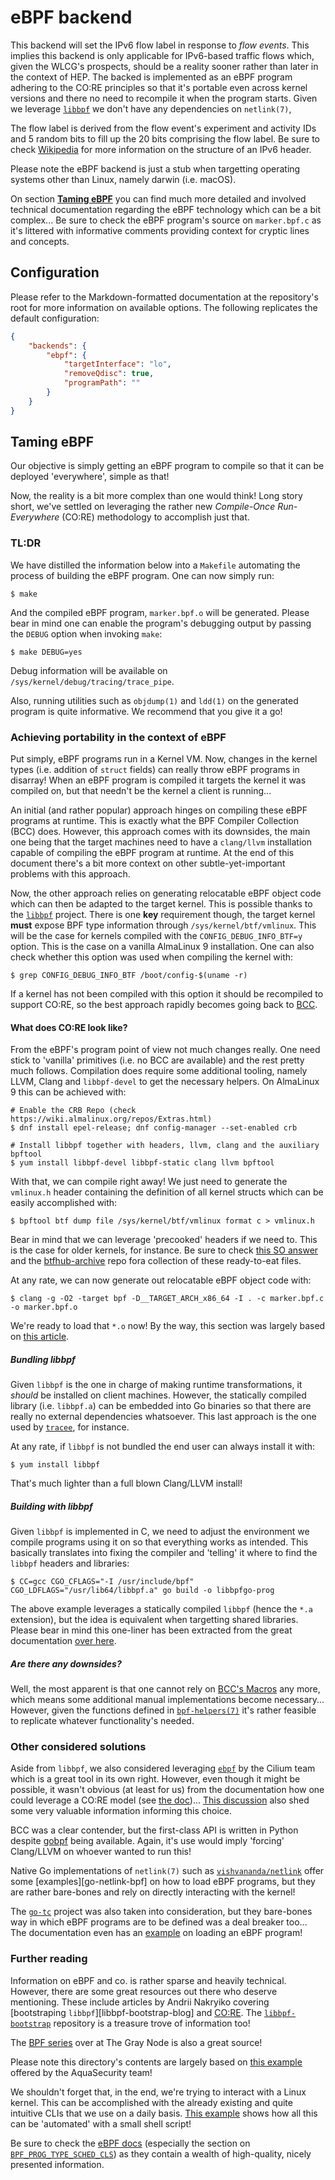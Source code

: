 # eBPF backend
This backend will set the IPv6 flow label in response to *flow events*. This implies this backend is only applicable for
IPv6-based traffic flows which, given the WLCG's prospects, should be a reality sooner rather than later in the context
of HEP. The backed is implemented as an eBPF program adhering to the CO:RE principles so that it's portable even across
kernel versions and there no need to recompile it when the program starts. Given we leverage [`libbpf`](libbpf) we don't
have any dependencies on `netlink(7)`,

The flow label is derived from the flow event's experiment and activity IDs and 5 random bits to fill up the 20 bits comprising
the flow label. Be sure to check [Wikipedia](https://en.wikipedia.org/wiki/IPv6) for more information on the structure of an
IPv6 header.

Please note the eBPF backend is just a stub when targetting operating systems other than Linux, namely darwin (i.e. macOS).

On section [**Taming eBPF**](#taming-ebpf) you can find much more detailed and involved technical documentation regarding
the eBPF technology which can be a bit complex... Be sure to check the eBPF program's source on `marker.bpf.c` as it's
littered with informative comments providing context for cryptic lines and concepts.

## Configuration
Please refer to the Markdown-formatted documentation at the repository's root for more information on available
options. The following replicates the default configuration:

```json
{
    "backends": {
        "ebpf": {
            "targetInterface": "lo",
            "removeQdisc": true,
            "programPath": ""
        }
    }
}
```

## Taming eBPF
Our objective is simply getting an eBPF program to compile so that it can be deployed 'everywhere', simple as that!

Now, the reality is a bit more complex than one would think! Long story short, we've settled on leveraging the
rather new *Compile-Once Run-Everywhere* (CO:RE) methodology to accomplish just that.

### TL:DR
We have distilled the information below into a `Makefile` automating the process of building the eBPF program. One
can now simply run:

    $ make

And the compiled eBPF program, `marker.bpf.o` will be generated. Please bear in mind one can enable the program's
debugging output by passing the `DEBUG` option when invoking `make`:

    $ make DEBUG=yes

Debug information will be available on `/sys/kernel/debug/tracing/trace_pipe`.

Also, running utilities such as `objdump(1)` and `ldd(1)` on the generated program is quite informative. We recommend
that you give it a go!

### Achieving portability in the context of eBPF
Put simply, eBPF programs run in a Kernel VM. Now, changes in the kernel types (i.e. addition of `struct` fields)
can really throw eBPF programs in disarray! When an eBPF program is compiled it targets the kernel it was compiled
on, but that needn't be the kernel a client is running...

An initial (and rather popular) approach hinges on compiling these eBPF programs at runtime. This is exactly what
the BPF Compiler Collection (BCC) does. However, this approach comes with its downsides, the main one being that
the target machines need to have a `clang/llvm` installation capable of compiling the eBPF program at runtime.
At the end of this document there's a bit more context on other subtle-yet-important problems with this approach.

Now, the other approach relies on generating relocatable eBPF object code which can then be adapted to the target
kernel. This is possible thanks to the [`libbpf`][libbpf] project. There is one **key** requirement though, the
target kernel **must** expose BPF type information through `/sys/kernel/btf/vmlinux`. This will be the case for
kernels compiled with the `CONFIG_DEBUG_INFO_BTF=y` option. This is the case on a vanilla AlmaLinux 9 installation.
One can also check whether this option was used when compiling the kernel with:

    $ grep CONFIG_DEBUG_INFO_BTF /boot/config-$(uname -r)

If a kernel has not been compiled with this option it should be recompiled to support CO:RE, so the best approach
rapidly becomes going back to [BCC][].

#### What does CO:RE look like?
From the eBPF's program point of view not much changes really. One need stick to 'vanilla' primitives (i.e. no BCC
are available) and the rest pretty much follows. Compilation does require some additional tooling, namely LLVM, Clang
and `libbpf-devel` to get the necessary helpers. On AlmaLinux 9 this can be achieved with:

    # Enable the CRB Repo (check https://wiki.almalinux.org/repos/Extras.html)
    $ dnf install epel-release; dnf config-manager --set-enabled crb

    # Install libbpf together with headers, llvm, clang and the auxiliary bpftool
    $ yum install libbpf-devel libbpf-static clang llvm bpftool

With that, we can compile right away! We just need to generate the `vmlinux.h` header containing the definition of
all kernel structs which can be easily accomplished with:

    $ bpftool btf dump file /sys/kernel/btf/vmlinux format c > vmlinux.h

Bear in mind that we can leverage 'precooked' headers if we need to. This is the case for older kernels, for instance.
Be sure to check [this SO answer][so-vmlinux] and the [btfhub-archive][] repo fora collection of these ready-to-eat
files.

At any rate, we can now generate out relocatable eBPF object code with:

    $ clang -g -O2 -target bpf -D__TARGET_ARCH_x86_64 -I . -c marker.bpf.c -o marker.bpf.o

We're ready to load that `*.o` now! By the way, this section was largely based on [this article][core-example].

##### Bundling libbpf
Given `libbpf` is the one in charge of making runtime transformations, it *should* be installed on client machines.
However, the statically compiled library (i.e. `libbpf.a`) can be embedded into Go binaries so that there are really
no external dependencies whatsoever. This last approach is the one used by [`tracee`][tracee], for instance.

At any rate, if `libbpf` is not bundled the end user can always install it with:

    $ yum install libbpf

That's much lighter than a full blown Clang/LLVM install!

##### Building with libbpf
Given `libbpf` is implemented in C, we need to adjust the environment we compile programs using it on so that
everything works as intended. This basically translates into fixing the compiler and 'telling' it where to
find the `libbpf` headers and libraries:

    $ CC=gcc CGO_CFLAGS="-I /usr/include/bpf" CGO_LDFLAGS="/usr/lib64/libbpf.a" go build -o libbpfgo-prog

The above example leverages a statically compiled `libbpf` (hence the `*.a` extension), but the idea is
equivalent when targetting shared libraries. Please bear in mind this one-liner has been extracted from
the great documentation [over here][libbpf-build].

##### Are there any downsides?
Well, the most apparent is that one cannot rely on [BCC's Macros][bcc-macros] any more, which means some additional
manual implementations become necessary... However, given the functions defined in [`bpf-helpers(7)`][bpf-helpers]
it's rather feasible to replicate whatever functionality's needed.

### Other considered solutions
Aside from `libbpf`, we also considered leveraging [`ebpf`][ebpf] by the Cilium team which is a great tool in
its own right. However, even though it might be possible, it wasn't obvious (at least for us) from the documentation
how one could leverage a CO:RE model (see [the doc][ebpf-core])... [This discussion][ebpf-disc] also shed some very
valuable information informing this choice.

BCC was a clear contender, but the first-class API is written in Python despite [gobpf][] being available. Again, it's
use would imply 'forcing' Clang/LLVM on whoever wanted to run this!

Native Go implementations of `netlink(7)` such as [`vishvananda/netlink`][go-netlink] offer some [examples][go-netlink-bpf]
on how to load eBPF programs, but they are rather bare-bones and rely on directly interacting with the kernel!

The [`go-tc`][go-tc] project was also taken into consideration, but they bare-bones way in which eBPF programs are to
be defined was a deal breaker too... The documentation even has an [example][go-tc-ebpf] on loading an eBPF program!

### Further reading
Information on eBPF and co. is rather sparse and heavily technical. However, there are some great resources out there
who deserve mentioning. These include articles by Andrii Nakryiko covering [bootstraping `libbpf`][libbpf-bootstrap-blog]
and [CO:RE][core-blog]. The [`libbpf-bootstrap`][libbpf-bootstrap] repository is a treasure trove of information too!

The [BPF series][bpf-series] over at The Gray Node is also a great source!

Please note this directory's contents are largely based on [this example][example] offered by the AquaSecurity team!

We shouldn't forget that, in the end, we're trying to interact with a Linux kernel. This can be accomplished with the
already existing and quite intuitive CLIs that we use on a daily basis. [This example][bpf-cli] shows how all this
can be 'automated' with a small shell script!

Be sure to check the [eBPF docs][ebpf-docs] (especially the section on [`BPF_PROG_TYPE_SCHED_CLS`][BPF_PROG_TYPE_SCHED_CLS])
as they contain a wealth of high-quality, nicely presented information.

<!-- REFs -->
[BCC]: https://github.com/iovisor/bcc
[libbpf]: https://github.com/libbpf/libbpf
[so-vmlinux]: https://stackoverflow.com/questions/76764624/can-i-use-vmlinux-h-in-ebpf-with-non-btf-supported-linux-kernel
[btfhub-archive]: https://github.com/aquasecurity/btfhub-archive/
[core-example]: https://www.sartura.hr/blog/simple-ebpf-core-application
[tracee]: https://github.com/aquasecurity/tracee
[libbpf-build]: https://www.aquasec.com/blog/libbpf-ebpf-programs/
[bcc-macros]: https://github.com/iovisor/bcc/blob/master/docs/reference_guide.md
[bpf-helpers]: https://www.man7.org/linux/man-pages/man7/bpf-helpers.7.html
[ebpf]: https://github.com/cilium/ebpf
[ebpf-core]: https://ebpf-go.dev/guides/portable-ebpf/
[gobpf]: https://github.com/iovisor
[libbpf-bootstrap]: https://nakryiko.com/posts/libbpf-bootstrap/
[core-blog]: https://nakryiko.com/posts/bpf-core-reference-guide/
[libbpf-bootstrap]: https://github.com/libbpf/libbpf-bootstrap
[bpf-series]: https://thegraynode.io/posts/bpf_flat_part1/
[ebpf-disc]: https://github.com/cilium/ebpf/discussions/769
[go-netlink]: https://github.com/vishvananda/netlink
[go-neltink-bpf]: https://github.com/vishvananda/netlink/blob/v1.3.0/bpf_linux.go
[go-tc]: https://github.com/florianl/go-tc
[go-tc-ebpf]: https://pkg.go.dev/github.com/florianl/go-tc#example-package-EBPF
[example]: https://github.com/aquasecurity/libbpfgo/tree/main/selftest/tc
[bpf-cli]: https://github.com/xdp-project/bpf-examples/tree/master/tc-basic-classifier
[ebpf-docs]: https://docs.ebpf.io
[BPF_PROG_TYPE_SCHED_CLS]: https://docs.ebpf.io/linux/program-type/BPF_PROG_TYPE_SCHED_CLS/